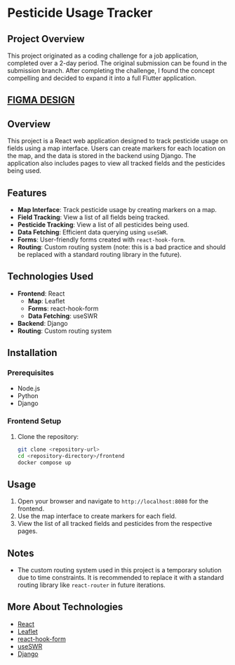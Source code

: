 # Pesticide Usage Tracker

## Project Overview
This project originated as a coding challenge for a job application, completed over a 2-day period. The original submission can be found in the submission branch.
After completing the challenge, I found the concept compelling and decided to expand it into a full Flutter application.

## [FIGMA DESIGN](https://www.figma.com/design/gz56rKNCCvZ4YerkSFl4y4/Pesticide-tracking?node-id=0-1&t=k8xPoounnhJJDkuc-1)
## Overview
This project is a React web application designed to track pesticide usage on fields using a map interface. Users can create markers for each location on the map, and the data is stored in the backend using Django. The application also includes pages to view all tracked fields and the pesticides being used.

## Features
- **Map Interface**: Track pesticide usage by creating markers on a map.
- **Field Tracking**: View a list of all fields being tracked.
- **Pesticide Tracking**: View a list of all pesticides being used.
- **Data Fetching**: Efficient data querying using `useSWR`.
- **Forms**: User-friendly forms created with `react-hook-form`.
- **Routing**: Custom routing system (note: this is a bad practice and should be replaced with a standard routing library in the future).

## Technologies Used
- **Frontend**: React
  - **Map**: Leaflet
  - **Forms**: react-hook-form
  - **Data Fetching**: useSWR
- **Backend**: Django
- **Routing**: Custom routing system

## Installation

### Prerequisites
- Node.js
- Python
- Django

### Frontend Setup
1. Clone the repository:
   ```sh
   git clone <repository-url>
   cd <repository-directory>/frontend
   docker compose up
   ```


## Usage
1. Open your browser and navigate to `http://localhost:8080` for the frontend.
2. Use the map interface to create markers for each field.
3. View the list of all tracked fields and pesticides from the respective pages.

## Notes
- The custom routing system used in this project is a temporary solution due to time constraints. It is recommended to replace it with a standard routing library like `react-router` in future iterations.

## More About Technologies
- [React](https://reactjs.org/)
- [Leaflet](https://leafletjs.com/)
- [react-hook-form](https://react-hook-form.com/)
- [useSWR](https://swr.vercel.app/)
- [Django](https://www.djangoproject.com/)
